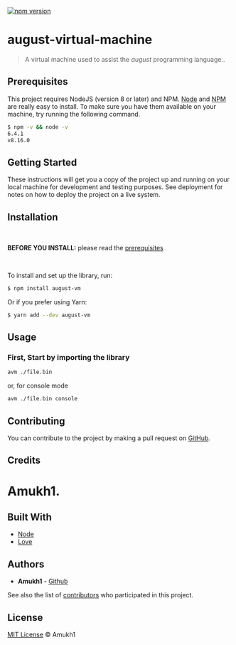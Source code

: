 [![npm version](https://badge.fury.io/js/august-vm.svg)](https://www.npmjs.com/package/august-vm)

# august-virtual-machine

> A virtual machine used to assist the *august* programming language..

## Prerequisites

This project requires NodeJS (version 8 or later) and NPM.
[Node](http://nodejs.org/) and [NPM](https://npmjs.org/) are really easy to install.
To make sure you have them available on your machine,
try running the following command.

```sh
$ npm -v && node -v
6.4.1
v8.16.0
```

## Getting Started

These instructions will get you a copy of the project up and running on your local machine for development and testing purposes. See deployment for notes on how to deploy the project on a live system.

## Installation
<br>

**BEFORE YOU INSTALL:** please read the [prerequisites](#prerequisites)

<br>

To install and set up the library, run:

```sh
$ npm install august-vm
```

Or if you prefer using Yarn:

```sh
$ yarn add --dev august-vm
```

## Usage

### First, Start by importing the library

```sh
avm ./file.bin
```
or, for console mode

 ```sh
avm ./file.bin console
```

## Contributing

You can contribute to the project by making a pull request on [GitHub](https://github.com).

## Credits

# Amukh1.

## Built With

* [Node](https://nodejs.org/)
* [Love](https://amukh1.dev)

## Authors

* **Amukh1** - [Github](https://github.com/amukh1)

See also the list of [contributors](https://github.com/amukh1/august-vm/contributors) who participated in this project.

## License

[MIT License](https://andreasonny.mit-license.org/2022) © Amukh1